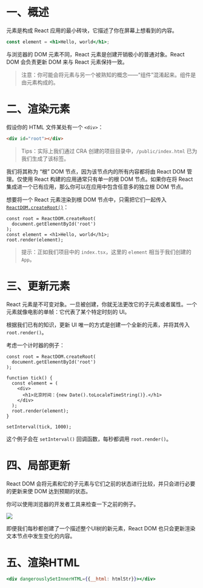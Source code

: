# 一、概述

元素是构成 React 应用的最小砖块，它描述了你在屏幕上想看到的内容。

```jsx
const element = <h1>Hello, world</h1>;
```

与浏览器的 DOM 元素不同，React 元素是创建开销极小的普通对象。React DOM 会负责更新 DOM 来与 React 元素保持一致。

> 注意：你可能会将元素与另一个被熟知的概念——“组件”混淆起来。组件是由元素构成的。

# 二、渲染元素

假设你的 HTML 文件某处有一个 `<div>`：

```html
<div id="root"></div>
```

> Tips：实际上我们通过 CRA 创建的项目目录中，`/public/index.html` 已为我们生成了该标签。

我们将其称为 “根”  DOM 节点，因为该节点内的所有内容都将由 React DOM 管理。仅使用 React 构建的应用通常只有单一的根 DOM 节点。如果你在将 React 集成进一个已有应用，那么你可以在应用中包含任意多的独立根 DOM 节点。

想要将一个 React 元素渲染到根 DOM 节点中，只需把它们一起传入 [`ReactDOM.createRoot()`](https://zh-hans.reactjs.org/docs/react-dom-client.html#createroot)：

```react
const root = ReactDOM.createRoot(
  document.getElementById('root')
);
const element = <h1>Hello, world</h1>;
root.render(element);
```

> 提示：正如我们项目中的 `index.tsx`，这里的 `element` 相当于我们创建的 `App`。

# 三、更新元素

React 元素是不可变对象。一旦被创建，你就无法更改它的子元素或者属性。一个元素就像电影的单帧：它代表了某个特定时刻的 UI。

根据我们已有的知识，更新 UI 唯一的方式是创建一个全新的元素，并将其传入 `root.render()`。

考虑一个计时器的例子：

```react
const root = ReactDOM.createRoot(
  document.getElementById('root')
);

function tick() {
  const element = (
    <div>
      <h1>北京时间：{new Date().toLocaleTimeString()}.</h1>
    </div>
  );
  root.render(element);
}

setInterval(tick, 1000);
```

这个例子会在 `setInterval()` 回调函数，每秒都调用 `root.render()`。

# 四、局部更新

React DOM 会将元素和它的子元素与它们之前的状态进行比较，并只会进行必要的更新来使 DOM 达到预期的状态。

你可以使用浏览器的开发者工具来检查一下之前的例子。

![](IMGS/react-update.gif)



即便我们每秒都创建了一个描述整个UI树的新元素，React DOM 也只会更新渲染文本节点中发生变化的内容。

# 五、渲染HTML

```jsx
<div dangerouslySetInnerHTML={{__html: htmlStr}}></div>
```

















